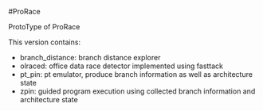 #ProRace

ProtoType of ProRace

This version contains:
* branch_distance: branch distance explorer
* olraced: office data race detector implemented using fasttack
* pt_pin: pt emulator, produce branch information as well as architecture state
* zpin: guided program execution using collected branch information and architecture state

